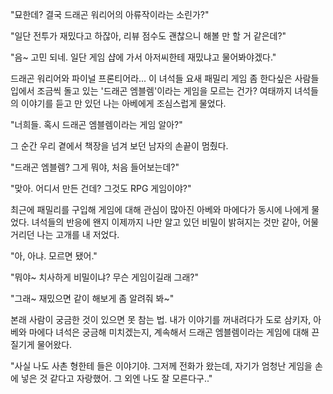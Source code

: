 "묘한데? 결국 드래곤 워리어의 아류작이라는 소린가?" 

"일단 전투가 재밌다고 하잖아, 리뷰 점수도 괜찮으니 해볼 만 할 거 같은데?" 

"음~ 고민 되네. 일단 게임 샵에 가서 아저씨한테 재밌냐고 물어봐야겠다." 

드래곤 워리어와 파이널 프론티어라... 
이 녀석들 요새 패밀리 게임 좀 한다싶은 사람들 입에서 조금씩 돌고 있는 '드래곤 엠블렘'이라는 게임을 모르는 건가? 
여태까지 녀석들의 이야기를 듣고 만 있던 나는 아베에게 조심스럽게 물었다. 

"너희들. 혹시 드래곤 엠블렘이라는 게임 알아?" 

그 순간 우리 곁에서 책장을 넘겨 보던 남자의 손끝이 멈췄다. 

"드래곤 엠블렘? 그게 뭐야, 처음 들어보는데?" 

"맞아. 어디서 만든 건데? 그것도 RPG 게임이야?" 

최근에 패밀리를 구입해 게임에 대해 관심이 많아진 아베와 마에다가 동시에 나에게 물었다. 
녀석들의 반응에 왠지 이제까지 나만 알고 있던 비밀이 밝혀지는 것만 같아, 어물거리던 나는 고개를 내 저었다. 

"아, 아냐. 모르면 됐어." 

"뭐야~ 치사하게 비밀이냐? 무슨 게임이길래 그래?" 

"그래~ 재밌으면 같이 해보게 좀 알려줘 봐~" 

본래 사람이 궁금한 것이 있으면 못 참는 법. 
내가 이야기를 꺼내려다가 도로 삼키자, 아베와 마에다 녀석은 궁금해 미치겠는지, 계속해서 드래곤 엠블렘이라는 게임에 대해 끈질기게 물어왔다. 

"사실 나도 사촌 형한테 들은 이야기야. 그저께 전화가 왔는데, 자기가 엄청난 게임을 손에 넣은 것 같다고 자랑했어. 그 외엔 나도 잘 모른다구.." 
